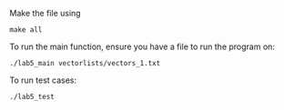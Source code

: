 Make the file using
```
make all
```

To run the main function, ensure you have a file to run the program on:
```
./lab5_main vectorlists/vectors_1.txt
```

To run test cases:
```
./lab5_test
```